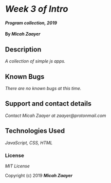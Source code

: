 # _Week 3 of Intro_

#### _Program collection, 2019_

#### By _**Micah Zaayer**_

## Description

_A collection of simple js apps._


## Known Bugs

_There are no known bugs at this time._

## Support and contact details

_Contact Micah Zaayer at zaayer@protonmail.com_

## Technologies Used

_JavaScript, CSS, HTML_

### License

*MIT License*

Copyright (c) 2019 **_Micah Zaayer_**
